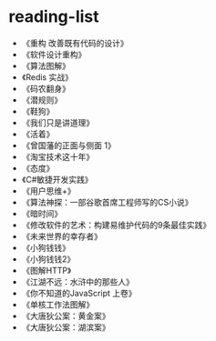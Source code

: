 # reading-list

- 《重构 改善既有代码的设计》
- 《软件设计重构》
- 《算法图解》
- 《Redis 实战》
- 《码农翻身》
- 《潜规则》
- 《鞋狗》
- 《我们只是讲道理》
- 《活着》
- 《曾国藩的正面与侧面 1》
- 《淘宝技术这十年》
- 《态度》
- 《C#敏捷开发实践》
- 《用户思维+》
- 《算法神探：一部谷歌首席工程师写的CS小说》
- 《暗时间》
- 《修改软件的艺术：构建易维护代码的9条最佳实践》
- 《未来世界的幸存者》
- 《小狗钱钱》
- 《小狗钱钱2》
- 《图解HTTP》
- 《江湖不远：水浒中的那些人》
- 《你不知道的JavaScript 上卷》
- 《单核工作法图解》
- 《大唐狄公案：黄金案》
- 《大唐狄公案：湖滨案》